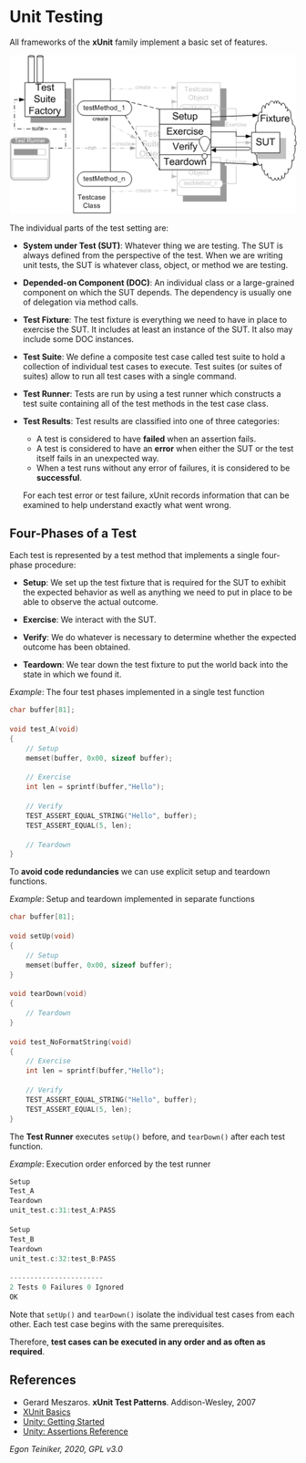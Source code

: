 # Unit Testing 

All frameworks of the **xUnit** family implement a basic set of features.

![xUnit Framework](figures/StaticTestStructure.gif)

The individual parts of the test setting are:

* **System under Test (SUT)**: Whatever thing we are testing. The SUT is 
always defined from the perspective of the test. When we are writing unit 
tests, the SUT is whatever class, object, or method we are testing.

* **Depended-on Component (DOC)**: An individual class or a large-grained 
component on which the SUT depends. The dependency is usually one of 
delegation via method calls.

* **Test Fixture**: The test fixture is everything we need to have in place 
to exercise the SUT. It includes at least an instance of the SUT. 
It also may include some DOC instances.

* **Test Suite**: We define a composite test case called test suite to hold 
a collection of individual test cases to execute. Test suites (or suites of 
suites) allow to run all test cases with a single command.

* **Test Runner**: Tests are run by using a test runner which 
constructs a test suite containing all of the test methods in the test case 
class.

* **Test Results**: Test results are classified into one of three categories:
    * A test is considered to have **failed** when an assertion fails.
    * A test is considered to have an **error** when either the SUT or the 
    test itself fails in an unexpected way.
    * When a test runs without any error of failures, it is considered to be 
    **successful**.
    
	For each test error or test failure, xUnit records information that can be examined to help understand exactly what went wrong.

## Four-Phases of a Test

Each test is represented by a test method that implements a single 
four-phase procedure:
* **Setup**: We set up the test fixture that is required for the SUT to exhibit the expected behavior as well as anything we need to put in place to be able to observe the actual outcome.

* **Exercise**: We interact with the SUT.

* **Verify**: We do whatever is necessary to determine whether the expected 
outcome has been obtained.

* **Teardown**: We tear down the test fixture to put the world back into the 
state in which we found it.

_Example_: The four test phases implemented in a single test function
```C
char buffer[81];

void test_A(void)
{
    // Setup
    memset(buffer, 0x00, sizeof buffer);
    
    // Exercise
    int len = sprintf(buffer,"Hello");
    
    // Verify
    TEST_ASSERT_EQUAL_STRING("Hello", buffer);
    TEST_ASSERT_EQUAL(5, len);
    
    // Teardown
}
```
To **avoid code redundancies** we can use explicit setup and teardown functions. 

_Example_: Setup and teardown implemented in separate functions 
```C
char buffer[81];

void setUp(void)
{
    // Setup
    memset(buffer, 0x00, sizeof buffer);
}

void tearDown(void)
{
    // Teardown 
}

void test_NoFormatString(void)
{
    // Exercise
    int len = sprintf(buffer,"Hello");
    
    // Verify
    TEST_ASSERT_EQUAL_STRING("Hello", buffer);
    TEST_ASSERT_EQUAL(5, len);
}
```

The **Test Runner** executes `setUp()` before, and `tearDown()` after 
each test function.

_Example_: Execution order enforced by the test runner 
```C
Setup
Test_A
Teardown
unit_test.c:31:test_A:PASS

Setup
Test_B
Teardown
unit_test.c:32:test_B:PASS

-----------------------
2 Tests 0 Failures 0 Ignored 
OK
```

Note that `setUp()` and `tearDown()` isolate the individual test cases from each other. 
Each test case begins with the same prerequisites. 

Therefore, **test cases can be executed in any order and as often as required**.



## References
* Gerard Meszaros. **xUnit Test Patterns**. Addison-Wesley, 2007 
* [XUnit Basics](http://xunitpatterns.com/XUnitBasics.html)
* [Unity: Getting Started](https://github.com/ThrowTheSwitch/Unity/blob/master/docs/UnityGettingStartedGuide.md)
* [Unity: Assertions Reference](https://github.com/ThrowTheSwitch/Unity/blob/master/docs/UnityAssertionsReference.md)
 
*Egon Teiniker, 2020, GPL v3.0* 